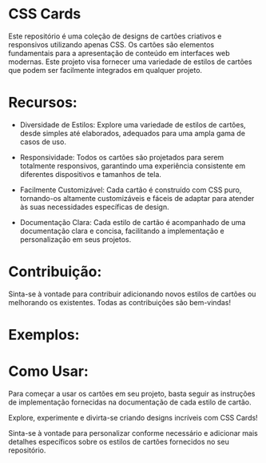 # CSS Cards
Este repositório é uma coleção de designs de cartões criativos e responsivos utilizando apenas CSS. Os cartões são elementos fundamentais para a apresentação de conteúdo em interfaces web modernas. Este projeto visa fornecer uma variedade de estilos de cartões que podem ser facilmente integrados em qualquer projeto.

# Recursos:
- Diversidade de Estilos: Explore uma variedade de estilos de cartões, desde simples até elaborados, adequados para uma ampla gama de casos de uso.

- Responsividade: Todos os cartões são projetados para serem totalmente responsivos, garantindo uma experiência consistente em diferentes dispositivos e tamanhos de tela.

- Facilmente Customizável: Cada cartão é construído com CSS puro, tornando-os altamente customizáveis e fáceis de adaptar para atender às suas necessidades específicas de design.

- Documentação Clara: Cada estilo de cartão é acompanhado de uma documentação clara e concisa, facilitando a implementação e personalização em seus projetos.

# Contribuição:
Sinta-se à vontade para contribuir adicionando novos estilos de cartões ou melhorando os existentes. Todas as contribuições são bem-vindas!

# Exemplos:

# Como Usar:
Para começar a usar os cartões em seu projeto, basta seguir as instruções de implementação fornecidas na documentação de cada estilo de cartão.

Explore, experimente e divirta-se criando designs incríveis com CSS Cards!

Sinta-se à vontade para personalizar conforme necessário e adicionar mais detalhes específicos sobre os estilos de cartões fornecidos no seu repositório.
